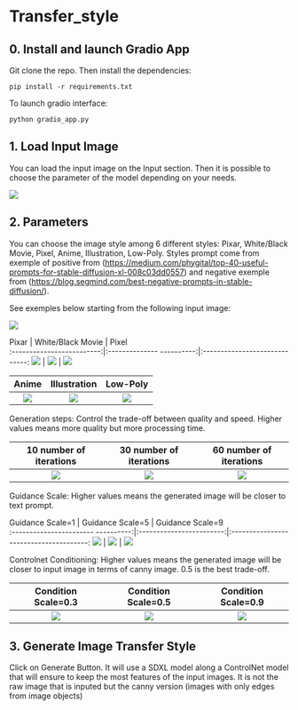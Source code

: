 # Transfer_style

## 0. Install and launch Gradio App

Git clone the repo. Then install the dependencies:

```
pip install -r requirements.txt
```

To launch gradio interface:

```
python gradio_app.py
```

## 1. Load Input Image

You can load the input image on the Input section. Then it is possible to choose the parameter of the model depending on your needs. 

![](couple_pixar_03.jpg)

## 2. Parameters

You can choose the image style among 6 different styles: Pixar, White/Black Movie, Pixel, Anime, Illustration, Low-Poly. Styles prompt come from exemple of positive from (https://medium.com/phygital/top-40-useful-prompts-for-stable-diffusion-xl-008c03dd0557) and negative exemple from (https://blog.segmind.com/best-negative-prompts-in-stable-diffusion/).

See exemples below starting from the following input image:

![](couple_pic.jpg) 

Pixar                      |  White/Black Movie          |  Pixel       
:-------------------------:|:--------------   ----------:|:-----------------------------:
![](couple_pixar_05.jpg)   | ![](couple_white_black.jpg) | ![](couple_pixel.jpg)


Anime                   |  Illustration                |  Low-Poly      
:----------------------:|:----------------------------:|:-----------------------------:
![](couple_anime.jpg)   | ![](couple_illustration.jpg) | ![](couple_lowpoly.jpg)


Generation steps: Control the trade-off between quality and speed. Higher values means more quality but more processing time.<br />

10 number of iterations         |  30 number of iterations |  60 number of iterations       
:------------------------------:|:------------------------:|:-----------------------------:
![](couple_pixar_step_10.jpg)   | ![](couple_pixar_05.jpg) | ![](couple_pixar_step_60.jpg)

Guidance Scale: Higher values means the generated image will be closer to text prompt.<br />

Guidance Scale=1                         |  Guidance Scale=5        |  Guidance Scale=9         
:-----------------------      ----------:|:------------------------:|:--------------------------------------:
![](couple_pixar_guidance_scale_1.jpg)   | ![](couple_pixar_05.jpg) | ![](couple_pixar_guidance_scale_9.jpg)

Controlnet Conditioning: Higher values means the generated image will be closer to input image in terms of canny image. 0.5 is the best trade-off.<br />

Condition Scale=0.3        |  Condition Scale=0.5     |  Condition Scale=0.9         
:-------------------------:|:------------------------:|:------------------------:
![](couple_pixar_03.jpg)   | ![](couple_pixar_05.jpg) | ![](couple_pixar_09.jpg)


## 3. Generate Image Transfer Style

Click on Generate Button. It will use a SDXL model along a ControlNet model that will ensure to keep the most features of the input images. It is not the raw image that is inputed but the canny version (images with only edges from image objects)